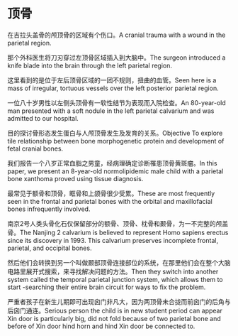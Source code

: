 # 顶骨

<p><span class="chinese">在吉拉头盖骨的颅顶骨的区域有个伤口。</span><span class="english">A cranial trauma with a wound in the parietal region.</span></p>

<p><span class="chinese">那个外科医生将刀刃穿过左顶骨区域插入到大脑中。</span><span class="english">The surgeon introduced a knife blade into the brain through the left parietal region.</span></p>

<p><span class="chinese">这里看到的是位于左后顶骨区域的一团不规则，扭曲的血管。</span><span class="english">Seen here is a mass of irregular, tortuous vessels over the left posterior parietal region.</span></p>

<p><span class="chinese">一位八十岁男性以左侧头顶骨有一软性结节为表现而入院检查。</span><span class="english">An 80-year-old man presented with a soft nodule in the left parietal calvarium and was admitted to our hospital.</span></p>

<p><span class="chinese">目的探讨骨形态发生蛋白与人颅顶骨发生及发育的关系。</span><span class="english">Objective To explore tile relationship between bone morphogenetic protein and development of fetal cranial bones.</span></p>

<p><span class="chinese">我们报告一个八岁正常血脂之男童，经病理确定诊断罹患顶骨黄斑瘤。</span><span class="english">In this paper, we present an 8-year-old normolipidemic male child with a parietal bone xanthoma proved using tissue diagnosis.</span></p>

<p><span class="chinese">最常见于额骨和顶骨，眶骨和上颌骨很少受累。</span><span class="english">These are most frequently seen in the frontal and parietal bones with the orbital and maxillofacial bones infrequently involved.</span></p>

<p><span class="chinese">南京2号人类头骨化石仅保留部分的额骨、顶骨、枕骨和颞骨，为一不完整的颅盖骨。</span><span class="english">The Nanjing 2 calvarium is believed to represent Homo sapiens erectus since its discovery in 1993. This calvarium preserves incomplete frontal, parietal, and occipital bones.</span></p>

<p><span class="chinese">然后他们会转换到另一个叫做颞部顶骨连接部位的系统，在那里他们会在整个大脑电路里展开式搜索，来寻找解决问题的方法。</span><span class="english">Then they switch into another system called the temporal parietal junction system, which allows them to start -searching their entire brain circuit for ways to fix the problem.</span></p>

<p><span class="chinese">严重者孩子在新生儿期即可出现囟门非凡大，因为两顶骨未合拢而前囟门的后角与后囟门通连。</span><span class="english">Serious person the child is in new student period can appear Xin door is particularly big, did not fold because of two parietal bone and before of Xin door hind horn and hind Xin door be connected to.</span></p>


